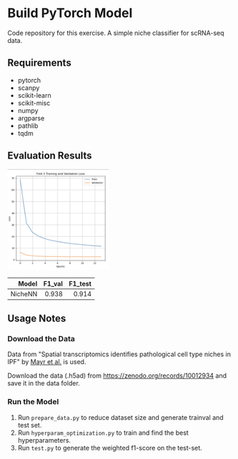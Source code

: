 # Build PyTorch Model

Code repository for this exercise. A simple niche classifier for scRNA-seq data.

## Requirements
* pytorch
* scanpy
* scikit-learn
* scikit-misc
* numpy
* argparse
* pathlib
* tqdm

## Evaluation Results

<p align="left">
    <img src="data/Screenshot 2024-05-09 at 16.09.54.png" alt="pipeline" width="45%"/>
</p>

|              Model | F1_val | F1_test |
|-------------------:|-------:|--------:|
|            NicheNN | 0.938  |   0.914 |

## Usage Notes
### Download the Data

Data from "Spatial transcriptomics identifies pathological cell type niches in IPF" by [Mayr et al.](https://doi.org/10.1101/2023.12.13.571464) is used. 

Download the data (.h5ad) from https://zenodo.org/records/10012934 and save it in the data folder.

### Run the Model
1. Run `prepare_data.py` to reduce dataset size and generate trainval and test set.
2. Run `hyperparam_optimization.py` to train and find the best hyperparameters.
3. Run `test.py` to generate the weighted f1-score on the test-set.